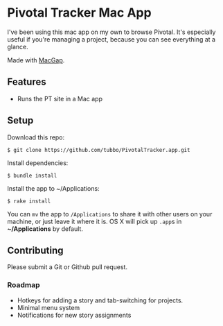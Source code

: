 # Pivotal Tracker Mac App

I've been using this mac app on my own to browse Pivotal. It's
especially useful if you're managing a project, because you can see
everything at a glance.

Made with [MacGap][mg].

## Features

- Runs the PT site in a Mac app

## Setup

Download this repo:

    $ git clone https://github.com/tubbo/PivotalTracker.app.git

Install dependencies:

    $ bundle install

Install the app to ~/Applications:

    $ rake install

You can `mv` the app to `/Applications` to share it with other users on
your machine, or just leave it where it is. OS X will pick up `.app`s in
**~/Applications** by default.

## Contributing

Please submit a Git or Github pull request.

### Roadmap

- Hotkeys for adding a story and tab-switching for projects.
- Minimal menu system
- Notifications for new story assignments


[mg]: http://github.com/maccman/macgap
